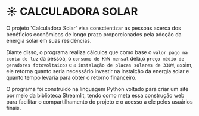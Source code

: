 # ☀️ CALCULADORA SOLAR

O projeto 'Calculadora Solar' visa conscientizar as pessoas acerca dos benéficios econômicos de longo prazo proporcionados pela adoção da energia solar em suas residências. 

Diante disso, o programa realiza cálculos que como base o `valor pago na conta de luz` da pessoa, o `consumo de KhW mensal` dela,o `preço médio de geradores fotovoltaicos` e a `instalação de placas solares de 330W`, assim, ele retorna quanto seria necessário investir na instalção da energia solar e quanto tempo levaria para obter o retorno financeiro. 

O programa foi construido na linguagem Python voltado para criar um site por meio da biblioteca Streamlit, tendo como meta essa construção web para facilitar o compartilhamento do projeto e o acesso a ele pelos usuários finais.
